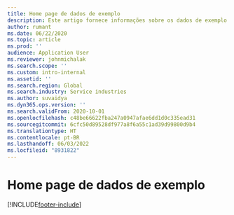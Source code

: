 ```yaml
---
title: Home page de dados de exemplo
description: Este artigo fornece informações sobre os dados de exemplo disponíveis para o Dynamics 365 Project Operations.
author: rumant
ms.date: 06/22/2020
ms.topic: article
ms.prod: ''
audience: Application User
ms.reviewer: johnmichalak
ms.search.scope: ''
ms.custom: intro-internal
ms.assetid: ''
ms.search.region: Global
ms.search.industry: Service industries
ms.author: suvaidya
ms.dyn365.ops.version: ''
ms.search.validFrom: 2020-10-01
ms.openlocfilehash: c48be66622fba247a0947afae6dd1d0c335ead31
ms.sourcegitcommit: 6cfc50d89528df977a8f6a55c1ad39d99800d9b4
ms.translationtype: HT
ms.contentlocale: pt-BR
ms.lasthandoff: 06/03/2022
ms.locfileid: "8931822"
---
```

# <a name="sample-data-home-page"></a>Home page de dados de exemplo


[!INCLUDE[footer-include](../includes/footer-banner.md)]